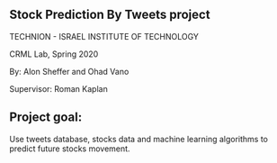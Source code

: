 Stock Prediction By Tweets project
-------------------------------------------------------------
TECHNION - ISRAEL  INSTITUTE OF TECHNOLOGY

CRML Lab, Spring 2020

By: Alon Sheffer and Ohad Vano

Supervisor: Roman Kaplan

Project goal:
-------------------------------------------------------------
Use tweets database, stocks data and machine learning algorithms to predict future stocks movement.
